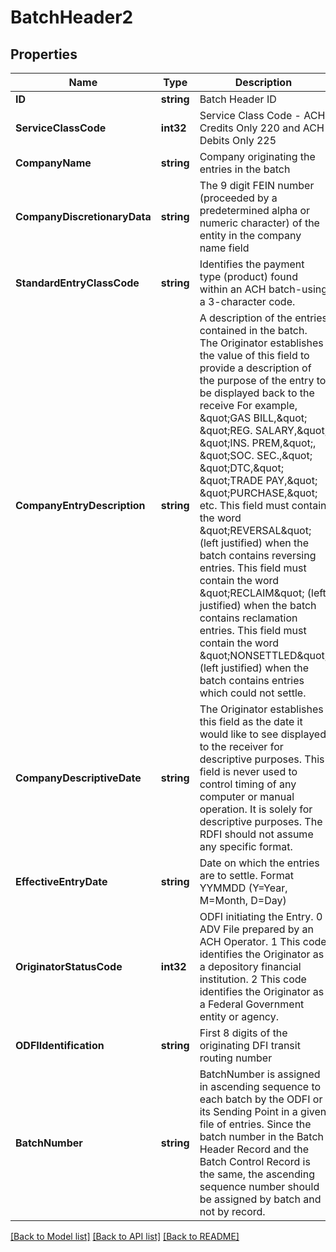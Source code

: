 # BatchHeader2

## Properties

Name | Type | Description | Notes
------------ | ------------- | ------------- | -------------
**ID** | **string** | Batch Header ID | [optional] 
**ServiceClassCode** | **int32** | Service Class Code - ACH Credits Only 220 and ACH Debits Only 225 | 
**CompanyName** | **string** | Company originating the entries in the batch | 
**CompanyDiscretionaryData** | **string** | The 9 digit FEIN number (proceeded by a predetermined alpha or numeric character) of the entity in the company name field | [optional] 
**StandardEntryClassCode** | **string** | Identifies the payment type (product) found within an ACH batch-using a 3-character code. | [optional] 
**CompanyEntryDescription** | **string** | A description of the entries contained in the batch. The Originator establishes the value of this field to provide a description of the purpose of the entry to be displayed back to the receive For example, \&quot;GAS BILL,\&quot; \&quot;REG. SALARY,\&quot; \&quot;INS. PREM,\&quot;, \&quot;SOC. SEC.,\&quot; \&quot;DTC,\&quot; \&quot;TRADE PAY,\&quot; \&quot;PURCHASE,\&quot; etc. This field must contain the word \&quot;REVERSAL\&quot; (left justified) when the batch contains reversing entries. This field must contain the word \&quot;RECLAIM\&quot; (left justified) when the batch contains reclamation entries. This field must contain the word \&quot;NONSETTLED\&quot; (left justified) when the batch contains entries which could not settle.  | [optional] 
**CompanyDescriptiveDate** | **string** | The Originator establishes this field as the date it would like to see displayed to the receiver for descriptive purposes. This field is never used to control timing of any computer or manual operation. It is solely for descriptive purposes. The RDFI should not assume any specific format.  | [optional] 
**EffectiveEntryDate** | **string** | Date on which the entries are to settle. Format YYMMDD (Y&#x3D;Year, M&#x3D;Month, D&#x3D;Day) | [optional] 
**OriginatorStatusCode** | **int32** | ODFI initiating the Entry. 0 ADV File prepared by an ACH Operator. 1 This code identifies the Originator as a depository financial institution. 2 This code identifies the Originator as a Federal Government entity or agency.  | [optional] 
**ODFIIdentification** | **string** | First 8 digits of the originating DFI transit routing number | 
**BatchNumber** | **string** | BatchNumber is assigned in ascending sequence to each batch by the ODFI or its Sending Point in a given file of entries. Since the batch number in the Batch Header Record and the Batch Control Record is the same, the ascending sequence number should be assigned by batch and not by record.  | [optional] 

[[Back to Model list]](../README.md#documentation-for-models) [[Back to API list]](../README.md#documentation-for-api-endpoints) [[Back to README]](../README.md)


